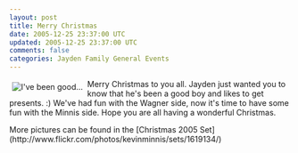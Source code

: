 ```yaml
---           
layout: post
title: Merry Christmas
date: 2005-12-25 23:37:00 UTC
updated: 2005-12-25 23:37:00 UTC
comments: false
categories: Jayden Family General Events
---
```

[<img src="http://static.flickr.com/37/77426393_b5f6e04f3a_t.jpg" alt="I've been good..." align="left" style="padding:5px" border="0"/>](http://www.flickr.com/photos/kevinminnis/77426393/)Merry Christmas to you all. Jayden just wanted you to know that he's been a good boy and likes to get presents. :) We've had fun with the Wagner side, now it's time to have some fun with the Minnis side. Hope you are all having a wonderful Christmas.
<p />
More pictures can be found in the [Christmas 2005 Set](http://www.flickr.com/photos/kevinminnis/sets/1619134/)

 
 
 
